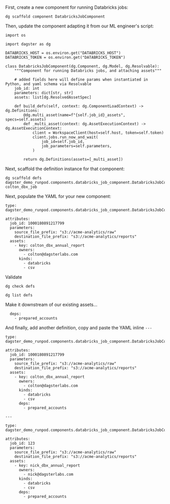 First, create a new component for running Databricks jobs:

    dg scaffold component DatabricksJobComponent

Then, update the component adapting it from our ML engineer's script:

    import os

    import dagster as dg

    DATABRICKS_HOST = os.environ.get("DATABRICKS_HOST")
    DATABRICKS_TOKEN = os.environ.get("DATABRICKS_TOKEN")

    class DatabricksJobComponent(dg.Component, dg.Model, dg.Resolvable):
        """Component for running Databricks jobs, and attaching assets"""

        # added fields here will define params when instantiated in Python, and yaml schema via Resolvable
        job_id: int
        parameters: dict[str, str]
        assets: list[dg.ResolvedAssetSpec]

        def build_defs(self, context: dg.ComponentLoadContext) -> dg.Definitions:
            @dg.multi_asset(name=f"{self.job_id}_assets", specs=self.assets)
            def _multi_asset(context: dg.AssetExecutionContext) -> dg.AssetExecutionContext:
                client = WorkspaceClient(host=self.host, token=self.token)
                client.jobs.run_now_and_wait(
                    job_id=self.job_id,
                    job_parameters=self.parameters,
                )

            return dg.Definitions(assets=[_multi_asset])

Next, scaffold the definition instance for that component:

    dg scaffold defs dagster_demo_runpod.components.databricks_job_component.DatabricksJobComponent colton_dbx_job


Next, populate the YAML for your new component:

    type: dagster_demo_runpod.components.databricks_job_component.DatabricksJobComponent

    attributes:
      job_id: 1000180891217799
      parameters:
        source_file_prefix: "s3://acme-analytics/raw"
        destination_file_prefix: "s3://acme-analytics/reports"
      assets:
        - key: colton_dbx_annual_report
          owners:
            - colton@dagsterlabs.com
          kinds:
            - databricks
            - csv

Validate

    dg check defs

    dg list defs

Make it downstream of our existing assets...

      deps:
        - prepared_accounts

And finally, add another definition, copy and paste the YAML inline `---`

    type: dagster_demo_runpod.components.databricks_job_component.DatabricksJobComponent

    attributes:
      job_id: 1000180891217799
      parameters:
        source_file_prefix: "s3://acme-analytics/raw"
        destination_file_prefix: "s3://acme-analytics/reports"
      assets:
        - key: colton_dbx_annual_report
          owners:
            - colton@dagsterlabs.com
          kinds:
            - databricks
            - csv
          deps:
            - prepared_accounts

    ---

    type: dagster_demo_runpod.components.databricks_job_component.DatabricksJobComponent

    attributes:
      job_id: 123
      parameters:
        source_file_prefix: "s3://acme-analytics/raw"
        destination_file_prefix: "s3://acme-analytics/reports"
      assets:
        - key: nick_dbx_annual_report
          owners:
            - nick@dagsterlabs.com
          kinds:
            - databricks
            - csv
          deps:
            - prepared_accounts

